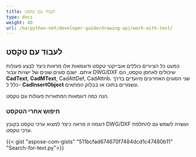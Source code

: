 ```yaml
---
title: לעבוד עם טקסט
type: docs
weight: 40
url: /he/python-net/developer-guide/drawing-api/work-with-text/
---
```


## **לעבוד עם טקסט**

כמעט כל הציורים כוללים אובייקטי טקסט ודוגמאות אלו מראות כיצד לבצע פעולות איתם. 
ישנם סוגים שונים של ישויות עבור DWG/DXF שיכולים לאחסן טקסט, הם **CadText**, **CadMText**, CadAttDef, CadAttrib. שני הסוגים האחרונים מיועדים בדרך כלל ל- **CadInsertObject** ונשמרים בתוכו או בבלוק המתאים.

הנה כמה דוגמאות המתארות פעולות עם טקסט.

### **חיפוש אחרי הטקסט**

דוגמה זו מראה כיצד למצוא ערכי טקסט בקובץ DWG/DXF ועשויה לשמש גם להחלפת ערכי טקסט.

{{< gist "aspose-com-gists" "511bcfad674670f7484dcd1c47480b11" "Search-for-text.py">}}
